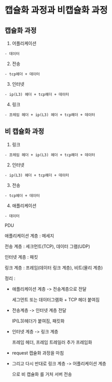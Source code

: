 # 캡슐화 과정과 비캡슐화 과정

## 캡슐화 과정

  1. 어플리케이션

    - 데이터

  2. 전송

    - tcp헤더 + 데이터

  3. 인터넷

    - ip(L3) 헤더 + tcp헤더 + 데이터

  4. 링크

    - 프레임 헤더 + ip(L3) 헤더 + tcp헤더 + 데이터

## 비 캡슐화 과정

  1. 링크

    - 프레임 헤더 + ip(L3) 헤더 + tcp헤더 + 데이터

  2. 인터넷

    - ip(L3) 헤더 + tcp헤더 + 데이터

  3. 전송

    - tcp헤더 + 데이터

  4. 애플리케이션

    - 데이터

PDU

애플리케이션 계층 : 메세지

전송 계층 : 세크먼트(TCP), 데이터 그램(UDP)

인터넷 계층 : 패킷

링크 계층 : 프레임(데이터 링크 계층), 비트(물리 계층)

정리 :

  - 애플리케이션 계층 -> 전송계층으로 전달

    세그먼트 또는 데이터그램화 + TCP 헤더 붙여짐

  - 전송계층 -> 인터넷 계층 전달

    IP(L3)헤더가 붙여짐, 패킷화

  - 인터넷 계층 -> 링크 계층

    프레임 헤더, 프레임 트레일러 추가 프레임화

  - request 캡슐화 과정을 마침

  - 그리고 다시 반대로 링크 계층 -> 어플리케이션 계층

    으로 비 캡슐화 를 거처 서버 전송
